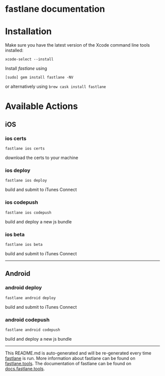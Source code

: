 fastlane documentation
================
# Installation

Make sure you have the latest version of the Xcode command line tools installed:

```
xcode-select --install
```

Install _fastlane_ using
```
[sudo] gem install fastlane -NV
```
or alternatively using `brew cask install fastlane`

# Available Actions
## iOS
### ios certs
```
fastlane ios certs
```
download the certs to your machine
### ios deploy
```
fastlane ios deploy
```
build and submit to iTunes Connect
### ios codepush
```
fastlane ios codepush
```
build and deploy a new js bundle
### ios beta
```
fastlane ios beta
```
build and submit to iTunes Connect

----

## Android
### android deploy
```
fastlane android deploy
```
build and submit to iTunes Connect
### android codepush
```
fastlane android codepush
```
build and deploy a new js bundle

----

This README.md is auto-generated and will be re-generated every time [fastlane](https://fastlane.tools) is run.
More information about fastlane can be found on [fastlane.tools](https://fastlane.tools).
The documentation of fastlane can be found on [docs.fastlane.tools](https://docs.fastlane.tools).

